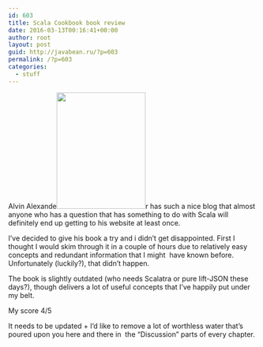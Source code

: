 ```yaml
---
id: 603
title: Scala Cookbook book review
date: 2016-03-13T00:16:41+00:00
author: root
layout: post
guid: http://javabean.ru/?p=603
permalink: /?p=603
categories:
  - stuff
---
```

Alvin Alexande<img class="alignleft" src="http://akamaicovers.oreilly.com/images/0636920026914/cat.gif" alt="" width="180" height="236" />r has such a nice blog that almost anyone who has a question that has something to do with Scala will definitely end up getting to his website at least once.

I&#8217;ve decided to give his book a try and i didn&#8217;t get disappointed. First I thought I would skim through it in a couple of hours due to relatively easy concepts and redundant information that I might  have known before. Unfortunately (luckily?), that didn&#8217;t happen.

The book is slightly outdated (who needs Scalatra or pure lift-JSON these days?), though delivers a lot of useful concepts that I&#8217;ve happily put under my belt.

My score 4/5

It needs to be updated + I&#8217;d like to remove a lot of worthless water that&#8217;s poured upon you here and there in  the &#8220;Discussion&#8221; parts of every chapter.